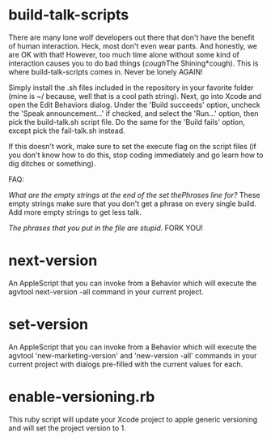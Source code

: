 build-talk-scripts
==================

There are many lone wolf developers out there that don't have the benefit of human interaction. Heck, most don't even wear pants. 
And honestly, we are OK with that! However, too much time alone without some kind of interaction causes you to do bad things (*cough*The Shining*cough).
This is where build-talk-scripts comes in. Never be lonely AGAIN!

Simply install the .sh files included in the repository in your favorite folder (mine is ~/ because, well that is a cool path string). Next, go into 
Xcode and open the Edit Behaviors dialog. Under the 'Build succeeds' option, uncheck the 'Speak announcement...' if checked, and select the 'Run...' 
option, then pick the build-talk.sh script file. Do the same for the 'Build fails' option, except pick the fail-talk.sh instead.

If this doesn't work, make sure to set the execute flag on the script files (if you don't know how to do this, stop coding immediately and go learn
how to dig ditches or something).

FAQ:

*What are the empty strings at the end of the set thePhrases line for?*
These empty strings make sure that you don't get a phrase on every single build. Add more empty strings to get less talk.

*The phrases that you put in the file are stupid.*
FORK YOU!

next-version
===================

An AppleScript that you can invoke from a Behavior which will execute the agvtool next-version -all command in your current project.

set-version
===================

An AppleScript that you can invoke from a Behavior which will execute the agvtool 'new-marketing-version' and 'new-version -all' commands in your current project with dialogs pre-filled with the current values for each.

enable-versioning.rb
===================

This ruby script will update your Xcode project to apple generic versioning and will set the project version to 1.
